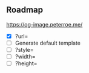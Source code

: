 ## Roadmap

https://og-image.peterroe.me/

- [x] ?url=
- [ ] Generate default template
- [ ] ?style=
- [ ] ?width=
- [ ] ?height=
